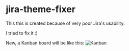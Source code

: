 # jira-theme-fixer

This this is created because of very poor Jira's usability.

I tried to fix it :)

New, a Kanban board will be like this:
![Kanban](./img/link)